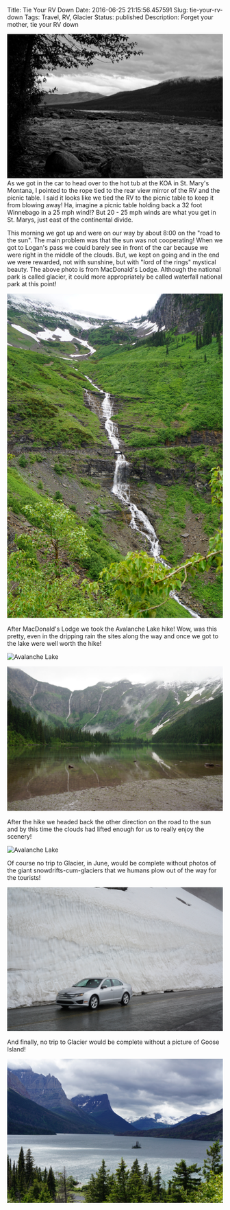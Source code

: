 Title: Tie Your RV Down
Date: 2016-06-25 21:15:56.457591
Slug: tie-your-rv-down
Tags: Travel, RV, Glacier
Status: published
Description: Forget your mother, tie your RV down

![MacDonalds Lodge](/images/Glacier/macdonalds_lodge.jpeg)
As we got in the car to head over to the hot tub at the KOA in St. Mary's Montana, I pointed to the rope tied to the rear view mirror of the RV and the picnic table.  I said it looks like we tied the RV to the picnic table to keep it from blowing away!  Ha, imagine a picnic table holding back a 32 foot Winnebago in a 25 mph wind!?  But 20 - 25 mph winds are what you get in St. Marys, just east of the continental divide.

This morning we got up and were on our way by about 8:00 on the "road to the sun". The main problem was that the sun was not cooperating!  When we got to Logan's pass we could barely see in front of the car because we were right in the middle of the clouds.  But, we kept on going and in the end we were rewarded, not with sunshine, but with "lord of the rings" mystical beauty.  The above photo is from MacDonald's Lodge.  Although the national park is called glacier, it could more appropriately be called waterfall national park at this point!

![Waterfall](/images/Glacier/waterfall1.jpeg)

After MacDonald's Lodge we took the Avalanche Lake hike!   Wow, was this pretty, even in the dripping rain the sites along the way and once we got to the lake were well worth the hike!

![Avalanche Lake](/images/Glacier/avalanche_lake1.jpeg)

![Avalanche Lake](/images/Glacier/avalanche_lake2.jpeg)

After the hike we headed back the other direction on the road to the sun and by this time the clouds had lifted enough for us to really enjoy the scenery!

![Avalanche Lake](/images/Gacier/glacier_valley.jpeg)

Of course no trip to Glacier, in June, would be complete without photos of the giant snowdrifts-cum-glaciers that we humans plow out of the way for the tourists!

![Avalanche Lake](/images/Glacier/big_drift.jpeg)

And finally, no trip to Glacier would be complete without a picture of Goose Island!

![Avalanche Lake](/images/Glacier/goose_island.jpeg)

